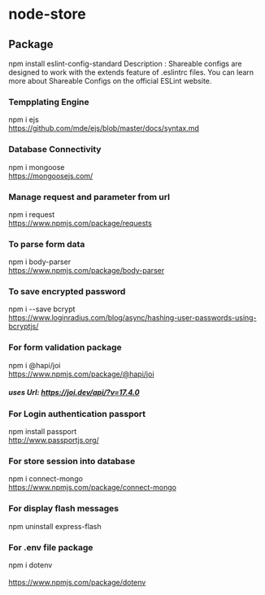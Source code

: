 # node-store

## Package
npm install eslint-config-standard
Description : Shareable configs are designed to work with the extends feature of .eslintrc files. You can learn more about Shareable Configs on the official ESLint website.

### Tempplating Engine 
  npm i ejs <br/>
  https://github.com/mde/ejs/blob/master/docs/syntax.md

###  Database Connectivity
  npm i mongoose <br/>
  https://mongoosejs.com/
  
### Manage request and parameter from url 
  npm i request <br/>
   https://www.npmjs.com/package/requests


### To parse form data
  npm i body-parser <br/>
  https://www.npmjs.com/package/body-parser
  
 ### To save encrypted password <br/>
  npm i --save bcrypt  <br/>
  https://www.loginradius.com/blog/async/hashing-user-passwords-using-bcryptjs/ <br/>
  
  
  ### For form validation package <br/>
  npm i @hapi/joi   <br/>
  https://www.npmjs.com/package/@hapi/joi
  
  ##### uses Url: https://joi.dev/api/?v=17.4.0
  
   ### For Login authentication passport <br/>
   npm install passport  <br/>
   http://www.passportjs.org/  <br/>
   
   
### For store session into database  <br/>
   npm i connect-mongo <br/>
   https://www.npmjs.com/package/connect-mongo  <br/>

### For display flash messages <br/>
npm uninstall express-flash <br/>
  
  
### For .env file package <br />
npm i dotenv   <br />  
https://www.npmjs.com/package/dotenv
